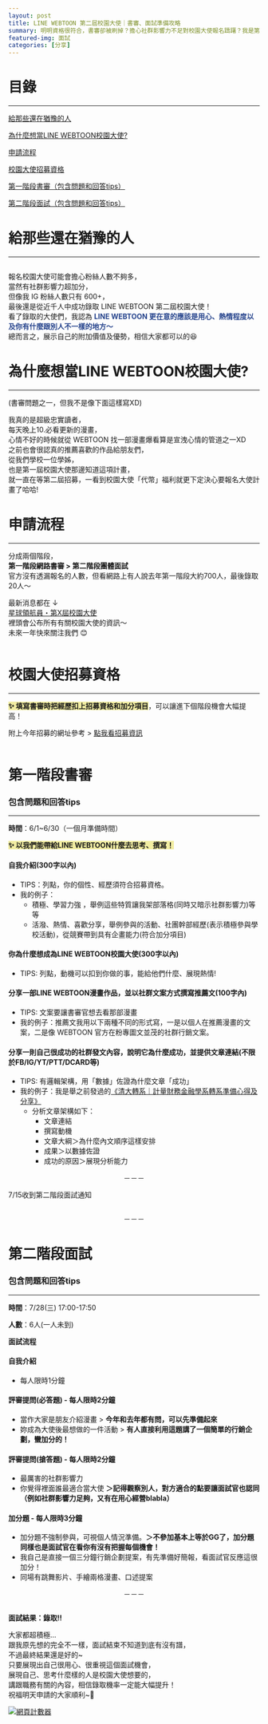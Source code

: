 ```yaml
---
layout: post
title: LINE WEBTOON 第二屆校園大使｜書審、面試準備攻略
summary: 明明資格很符合，書審卻被刷掉？擔心社群影響力不足對校園大使報名躊躇？我是第二屆LINE WEBTOON校園大使，想將從報名到最後錄取的一些心得跟訣竅分享給各位!
featured-img: 面試
categories: [分享]
---
```


# 目錄

***
[給那些還在猶豫的人](#給那些還在猶豫的人)

[為什麼想當LINE WEBTOON校園大使?](#為什麼想當LINEWEBTOON校園大使?)

[申請流程](#申請流程)

[校園大使招募資格](#校園大使招募資格)

[第一階段書審（包含問題和回答tips）](#第一階段書審)

[第二階段面試（包含問題和回答tips）](#第二階段面試)


<a name="給那些還在猶豫的人"/>

# 給那些還在猶豫的人

***
<p>
<span class="image fit"><img src="{{ "/images/校園大使/1.jpg" | absolute_url }}" alt="" loading="lazy"></span>
</p>

報名校園大使可能會擔心粉絲人數不夠多，<br>
當然有社群影響力超加分，<br>
但像我 IG 粉絲人數只有 600+，<br>
最後還是從近千人中成功錄取 LINE WEBTOON 第二屆校園大使！<br>
看了錄取的大使們，我認為 **<font color="#25438C"> LINE WEBTOON 更在意的應該是用心、熱情程度以及你有什麼跟別人不一樣的地方～</font> <br>**
總而言之，展示自己的附加價值及優勢，相信大家都可以的😆<br>

<a name="為什麼想當LINEWEBTOON校園大使?"/>

# 為什麼想當LINE WEBTOON校園大使?

***
(書審問題之一，但我不是像下面這樣寫XD)

我真的是超級忠實讀者，<br>
每天晚上10.必看更新的漫畫，<br>
心情不好的時候就從 WEBTOON 找一部漫畫爆看算是宣洩心情的管道之一XD <br>
之前也會很認真的推薦喜歡的作品給朋友們，<br>
從我們學校一位學姊，<br>
也是第一屆校園大使那邊知道這項計畫，<br>
就一直在等第二屆招募，一看到校園大使「代幣」福利就更下定決心要報名大使計畫了哈哈!<br>

<a name="申請流程"/>

# 申請流程

***
分成兩個階段，<br>
**第一階段網路書審 > 第二階段團體面試**<br>
官方沒有透漏報名的人數，但看網路上有人說去年第一階段大約700人，最後錄取20人～<br>

最新消息都在 ↓ <br>
[星球領航員・第X屆校園大使](https://www.webtoons.com/zh-hant/drama/webtooncampusevent/list?title_no=1807)<br>
裡頭會公布所有有關校園大使的資訊～<br>
未來一年快來關注我們 😊<br>

<p>
<span class="image fit"><img src="{{ "/images/校園大使/2.jpg" | absolute_url }}" alt="" loading="lazy"></span>
</p>

<a name="校園大使招募資格"/>

# 校園大使招募資格


***


**<span style="background-color:#F2EDA2">✨ 填寫書審時把經歷扣上招募資格和加分項目</span>**，可以讓進下個階段機會大幅提高！<br>

附上今年招募的網址參考 > [點我看招募資訊](https://www.webtoons.com/zh-hant/drama/webtooncampusevent/%E7%AC%AC12%E8%A9%B1-%E7%AC%AC%E4%BA%8C%E5%B1%86%E6%A0%A1%E5%9C%92%E5%A4%A7%E4%BD%BF%E6%8B%9B%E5%8B%9F%E5%B1%95%E9%96%8B%E3%80%80%E5%8D%B3%E5%88%BB%E5%8A%A0%E5%85%A5%E6%98%9F%E7%90%83%E9%A0%98%E8%88%AA%E5%93%A1%E8%A8%88%E7%95%AB/viewer?episode_no=12&title_no=1807)<br>

<p>
<span class="image fit"><img src="{{ "/images/校園大使/3.jpg" | absolute_url }}" alt="" loading="lazy"></span>
</p>

<a name="第一階段書審"/>

# 第一階段書審
### 包含問題和回答tips

***
**時間**：6/1~6/30（一個月準備時間）

**<span style="background-color:#F2EDA2">✨ 以我們能帶給LINE WEBTOON什麼去思考、撰寫！</span>**

#### 自我介紹(300字以內)
- TIPS：列點，你的個性、經歷須符合招募資格。
- 我的例子：
    - 積極、學習力強 ，舉例這些特質讓我架部落格(同時又暗示社群影響力)等等
    - 活潑、熱情、喜歡分享，舉例參與的活動、社團幹部經歷(表示積極參與學校活動)，從競賽帶到具有企畫能力(符合加分項目)

#### 你為什麼想成為LINE WEBTOON校園大使(300字以內)
- TIPS: 列點，動機可以扣到你做的事，能給他們什麼、展現熱情!

#### 分享一部LINE WEBTOON漫畫作品，並以社群文案方式撰寫推薦文(100字內)
- TIPS: 文案要讓書審官想去看那部漫畫
- 我的例子：推薦文我用以下兩種不同的形式寫，一是以個人在推薦漫畫的文案，二是像 WEBTOON 官方在粉專圖文並茂的社群行銷文案。

#### 分享一則自己很成功的社群發文內容，說明它為什麼成功，並提供文章連結(不限於FB/IG/YT/PTT/DCARD等)
- TIPS: 有邏輯架構，用「數據」佐證為什麼文章「成功」
- 我的例子：我是舉之前發過的[《清大轉系｜計量財務金融學系轉系準備心得及分享》](https://reurl.cc/j8zvAD)
    - 分析文章架構如下：
        - 文章連結
        - 撰寫動機
        - 文章大綱＞為什麼內文順序這樣安排
        - 成果＞以數據佐證
        - 成功的原因＞展現分析能力

<center>－－－</center>

7/15收到第二階段面試通知
<p>
<span class="image fit"><img src="{{ "/images/校園大使/4.jpg" | absolute_url }}" alt="" loading="lazy"></span>
</p>

<center>－－－</center>

<a name="第二階段面試"/>

# 第二階段面試
### 包含問題和回答tips

***
**時間**：7/28(三) 17:00-17:50

**人數**：6人(一人未到)

**面試流程**

#### 自我介紹 
- 每人限時1分鐘

#### 評審提問(必答題) - 每人限時2分鐘
- 當作大家是朋友介紹漫畫 > **今年和去年都有問，可以先準備起來**
- 妳成為大使後最想做的一件活動 > **有人直接利用這題講了一個簡單的行銷企劃，蠻加分的！**

#### 評審提問(搶答題) - 每人限時2分鐘
- 最厲害的社群影響力
- 你覺得裡面誰最適合當大使 **＞記得觀察別人，對方適合的點要讓面試官也認同（例如社群影響力足夠，又有在用心經營blabla）**

#### 加分題 - 每人限時3分鐘
- 加分題不強制參與，可視個人情況準備。**＞不參加基本上等於GG了，加分題同樣也是面試官在看你有沒有把握每個機會！**
- 我自己是直接一個三分鐘行銷企劃提案，有先準備好簡報，看面試官反應這很加分！
- 同場有跳舞影片、手繪兩格漫畫、口述提案

<center>－－－</center>

<p>
<span class="image fit"><img src="{{ "/images/校園大使/5.jpg" | absolute_url }}" alt="" loading="lazy"></span>
</p>

**面試結果：錄取!!** <br>

大家都超積極...<br>
跟我原先想的完全不一樣，面試結束不知道到底有沒有譜，<br>
不過最終結果還是好的~<br>
只要展現出自己很用心、很重視這個面試機會，<br>
展現自己、思考什麼樣的人是校園大使想要的，<br>
講跟職務有關的內容，相信錄取機率一定能大幅提升！<br>
祝福明天申請的大家順利~🥰

<a href="https://www.mfwzjsq.com/" target="_blank"><img src="https://www.mfwzjsq.com/hit.php?id=zvvveanna&nd=6&style=3" border="0" alt="網頁計數器"></a>



